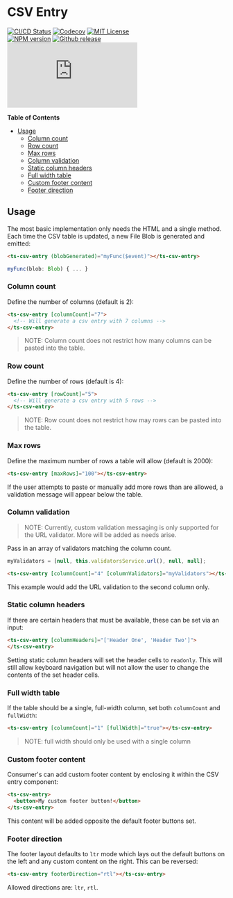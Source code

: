 <h1>CSV Entry</h1>

[![CI/CD Status][github-action-badge]][github-action-link] [![Codecov][codecov-badge]][codecov-project] [![MIT License][license-image]][license-url]  
[![NPM version][npm-version-image]][npm-package] [![Github release][gh-release-badge]][gh-releases] [![Library size][file-size-badge]][raw-distribution-js]

<!-- START doctoc generated TOC please keep comment here to allow auto update -->
<!-- DON'T EDIT THIS SECTION, INSTEAD RE-RUN doctoc TO UPDATE -->
**Table of Contents**

- [Usage](#usage)
  - [Column count](#column-count)
  - [Row count](#row-count)
  - [Max rows](#max-rows)
  - [Column validation](#column-validation)
  - [Static column headers](#static-column-headers)
  - [Full width table](#full-width-table)
  - [Custom footer content](#custom-footer-content)
  - [Footer direction](#footer-direction)

<!-- END doctoc generated TOC please keep comment here to allow auto update -->


## Usage

The most basic implementation only needs the HTML and a single method. Each time the CSV table is updated, a new File
Blob is generated and emitted:

```html
<ts-csv-entry (blobGenerated)="myFunc($event)"></ts-csv-entry>
```

```typescript
myFunc(blob: Blob) { ... }
```


### Column count

Define the number of columns (default is 2):

```html
<ts-csv-entry [columnCount]="7">
  <!-- Will generate a csv entry with 7 columns -->
</ts-csv-entry>
```

> NOTE: Column count does not restrict how many columns can be pasted into the table.


### Row count

Define the number of rows (default is 4):

```html
<ts-csv-entry [rowCount]="5">
  <!-- Will generate a csv entry with 5 rows -->
</ts-csv-entry>
```

> NOTE: Row count does not restrict how may rows can be pasted into the table.


### Max rows

Define the maximum number of rows a table will allow (default is 2000):

```html
<ts-csv-entry [maxRows]="100"></ts-csv-entry>
```

If the user attempts to paste or manually add more rows than are allowed, a validation message will appear below the table.


### Column validation

> NOTE: Currently, custom validation messaging is only supported for the URL validator. More will be added as needs arise.

Pass in an array of validators matching the column count.

```typescript
myValidators = [null, this.validatorsService.url(), null, null];
```

```html
<ts-csv-entry [columnCount]="4" [columnValidators]="myValidators"></ts-csv-entry>
```

This example would add the URL validation to the second column only.


### Static column headers

If there are certain headers that must be available, these can be set via an input:

```html
<ts-csv-entry [columnHeaders]="['Header One', 'Header Two']">
</ts-csv-entry>
```

Setting static column headers will set the header cells to `readonly`. This will still allow keyboard navigation but will not allow the user
to change the contents of the set header cells.

### Full width table

If the table should be a single, full-width column, set both `columnCount` and `fullWidth`:

```html
<ts-csv-entry [columnCount]="1" [fullWidth]="true"></ts-csv-entry>
```
> NOTE: full width should only be used with a single column

### Custom footer content

Consumer's can add custom footer content by enclosing it within the CSV entry component:

```html
<ts-csv-entry>
  <button>My custom footer button!</button>
</ts-csv-entry>
```

This content will be added opposite the default footer buttons set.


### Footer direction

The footer layout defaults to `ltr` mode which lays out the default buttons on the left and any custom content on the
right. This can be reversed:

```html
<ts-csv-entry footerDirection="rtl"></ts-csv-entry>
```

Allowed directions are: `ltr`, `rtl`.


<!-- Links -->
[license-url]:         https://github.com/GetTerminus/terminus-oss/blob/release/LICENSE
[license-image]:       http://img.shields.io/badge/license-MIT-blue.svg
[codecov-project]:     https://codecov.io/gh/GetTerminus/terminus-oss
[codecov-badge]:       https://codecov.io/gh/GetTerminus/terminus-oss/branch/release/graph/badge.svg
[npm-version-image]:   http://img.shields.io/npm/v/@terminus/ui-csv-entry.svg
[npm-package]:         https://www.npmjs.com/package/@terminus/ui-csv-entry
[gh-release-badge]:    https://img.shields.io/github/release/GetTerminus/terminus-oss.svg
[gh-releases]:         https://github.com/GetTerminus/terminus-ui/releases/
[github-action-badge]: https://github.com/GetTerminus/terminus-oss/workflows/Release%20CI/badge.svg
[github-action-link]:  https://github.com/GetTerminus/terminus-oss/actions?query=workflow%3A%22CI+Release%22
[file-size-badge]:     http://img.badgesize.io/https://unpkg.com/@terminus/ui-csv-entry/bundles/terminus-ui-csv-entry.umd.min.js?compression=gzip
[raw-distribution-js]: https://unpkg.com/@terminus/ui-csv-entry/bundles/terminus-ui-csv-entry.umd.js
